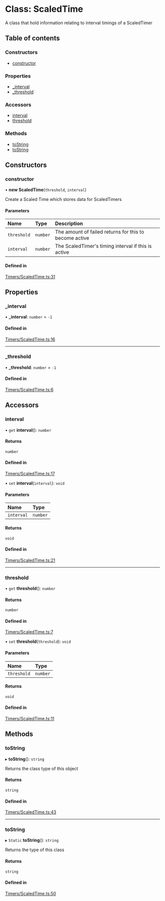 # Class: ScaledTime

A class that hold information relating to interval timings of a ScaledTimer

## Table of contents

### Constructors

- [constructor](../wiki/ScaledTime#constructor)

### Properties

- [\_interval](../wiki/ScaledTime#_interval)
- [\_threshold](../wiki/ScaledTime#_threshold)

### Accessors

- [interval](../wiki/ScaledTime#interval)
- [threshold](../wiki/ScaledTime#threshold)

### Methods

- [toString](../wiki/ScaledTime#tostring)
- [toString](../wiki/ScaledTime#tostring)

## Constructors

### constructor

• **new ScaledTime**(`threshold`, `interval`)

Create a Scaled Time which stores data for ScaledTimers

#### Parameters

| Name | Type | Description |
| :------ | :------ | :------ |
| `threshold` | `number` | The amount of failed returns for this to become active |
| `interval` | `number` | The ScaledTimer's timing interval if this is active |

#### Defined in

[Timers/ScaledTime.ts:31](https://github.com/JFenlonWork/MooD-Custom-CodeBase-Babel-Ts/blob/e465d8d/Code/src/Timers/ScaledTime.ts#L31)

## Properties

### \_interval

• **\_interval**: `number` = `-1`

#### Defined in

[Timers/ScaledTime.ts:16](https://github.com/JFenlonWork/MooD-Custom-CodeBase-Babel-Ts/blob/e465d8d/Code/src/Timers/ScaledTime.ts#L16)

___

### \_threshold

• **\_threshold**: `number` = `-1`

#### Defined in

[Timers/ScaledTime.ts:6](https://github.com/JFenlonWork/MooD-Custom-CodeBase-Babel-Ts/blob/e465d8d/Code/src/Timers/ScaledTime.ts#L6)

## Accessors

### interval

• `get` **interval**(): `number`

#### Returns

`number`

#### Defined in

[Timers/ScaledTime.ts:17](https://github.com/JFenlonWork/MooD-Custom-CodeBase-Babel-Ts/blob/e465d8d/Code/src/Timers/ScaledTime.ts#L17)

• `set` **interval**(`interval`): `void`

#### Parameters

| Name | Type |
| :------ | :------ |
| `interval` | `number` |

#### Returns

`void`

#### Defined in

[Timers/ScaledTime.ts:21](https://github.com/JFenlonWork/MooD-Custom-CodeBase-Babel-Ts/blob/e465d8d/Code/src/Timers/ScaledTime.ts#L21)

___

### threshold

• `get` **threshold**(): `number`

#### Returns

`number`

#### Defined in

[Timers/ScaledTime.ts:7](https://github.com/JFenlonWork/MooD-Custom-CodeBase-Babel-Ts/blob/e465d8d/Code/src/Timers/ScaledTime.ts#L7)

• `set` **threshold**(`threshold`): `void`

#### Parameters

| Name | Type |
| :------ | :------ |
| `threshold` | `number` |

#### Returns

`void`

#### Defined in

[Timers/ScaledTime.ts:11](https://github.com/JFenlonWork/MooD-Custom-CodeBase-Babel-Ts/blob/e465d8d/Code/src/Timers/ScaledTime.ts#L11)

## Methods

### toString

▸ **toString**(): `string`

Returns the class type of this object

#### Returns

`string`

#### Defined in

[Timers/ScaledTime.ts:43](https://github.com/JFenlonWork/MooD-Custom-CodeBase-Babel-Ts/blob/e465d8d/Code/src/Timers/ScaledTime.ts#L43)

___

### toString

▸ `Static` **toString**(): `string`

Returns the type of this class

#### Returns

`string`

#### Defined in

[Timers/ScaledTime.ts:50](https://github.com/JFenlonWork/MooD-Custom-CodeBase-Babel-Ts/blob/e465d8d/Code/src/Timers/ScaledTime.ts#L50)
